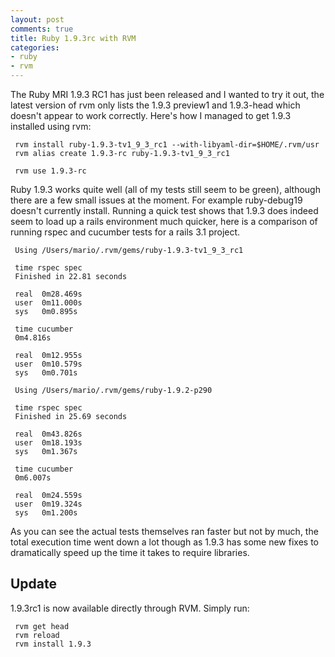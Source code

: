 ```yaml
---
layout: post
comments: true
title: Ruby 1.9.3rc with RVM
categories:
- ruby
- rvm
---
```

The Ruby MRI 1.9.3 RC1 has just been released and I wanted to try it out, the
latest version of rvm only lists the 1.9.3 preview1 and 1.9.3-head which
doesn't appear to work correctly. Here's how I managed to get 1.9.3
installed using rvm:

```
 rvm install ruby-1.9.3-tv1_9_3_rc1 --with-libyaml-dir=$HOME/.rvm/usr
 rvm alias create 1.9.3-rc ruby-1.9.3-tv1_9_3_rc1

 rvm use 1.9.3-rc
```

Ruby 1.9.3 works quite well (all of my tests still seem to be green), although
there are a few small issues at the moment. For example ruby-debug19
doesn't currently install.
Running a quick test shows that 1.9.3 does indeed seem to load up a rails
environment much quicker, here is a comparison of running rspec and cucumber
tests for a rails 3.1 project.

```
 Using /Users/mario/.rvm/gems/ruby-1.9.3-tv1_9_3_rc1

 time rspec spec
 Finished in 22.81 seconds

 real  0m28.469s
 user  0m11.000s
 sys   0m0.895s

 time cucumber
 0m4.816s

 real  0m12.955s
 user  0m10.579s
 sys   0m0.701s
```

```
 Using /Users/mario/.rvm/gems/ruby-1.9.2-p290

 time rspec spec
 Finished in 25.69 seconds

 real  0m43.826s
 user  0m18.193s
 sys   0m1.367s

 time cucumber
 0m6.007s

 real  0m24.559s
 user  0m19.324s
 sys   0m1.200s
```

As you can see the actual tests themselves ran faster but not by much, the
total execution time went down a lot though as 1.9.3 has some new fixes to
dramatically speed up the time it takes to require libraries.

## Update

1.9.3rc1 is now available directly through RVM. Simply run:

```
 rvm get head
 rvm reload
 rvm install 1.9.3
```
